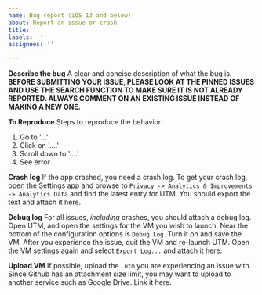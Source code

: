 ```yaml
---
name: Bug report (iOS 13 and below)
about: Report an issue or crash
title: ''
labels: ''
assignees: ''

---
```


**Describe the bug**
A clear and concise description of what the bug is. **BEFORE SUBMITTING YOUR ISSUE, PLEASE LOOK AT THE PINNED ISSUES AND USE THE SEARCH FUNCTION TO MAKE SURE IT IS NOT ALREADY REPORTED. ALWAYS COMMENT ON AN EXISTING ISSUE INSTEAD OF MAKING A NEW ONE.**

**To Reproduce**
Steps to reproduce the behavior:
1. Go to '...'
2. Click on '....'
3. Scroll down to '....'
4. See error

**Crash log**
If the app crashed, you need a crash log. To get your crash log, open the Settings app and browse to `Privacy -> Analytics & Improvements -> Analytics Data` and find the latest entry for UTM. You should export the text and attach it here.

**Debug log**
For all issues, _including_ crashes, you should attach a debug log. Open UTM, and open the settings for the VM you wish to launch. Near the bottom of the configuration options is `Debug Log`. Turn it on and save the VM. After you experience the issue, quit the VM and re-launch UTM. Open the VM settings again and select `Export Log...` and attach it here.

**Upload VM**
If possible, upload the `.utm` you are experiencing an issue with. Since Github has an attachment size limit, you may want to upload to another service such as Google Drive. Link it here.
